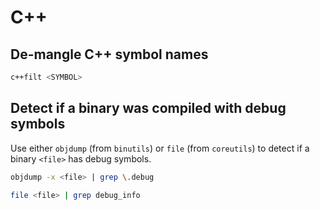 # C++

## De-mangle C++ symbol names

```sh
c++filt <SYMBOL>
```

## Detect if a binary was compiled with debug symbols

Use either `objdump` (from `binutils`) or `file` (from `coreutils`) to detect if
a binary `<file>` has debug symbols.

```sh
objdump -x <file> | grep \.debug
```

```sh
file <file> | grep debug_info
```
